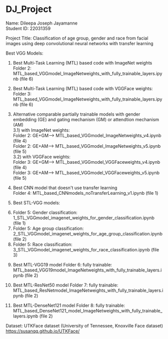 # DJ_Project

Name: Dileepa Joseph Jayamanne <br>
Student ID: 22031359 <br>

Project Title: Classification of age group, gender and race from facial images using deep convolutional neural networks with transfer learning 

Best VGG Models:
1) Best Multi-Task Learning (MTL) based code with ImageNet weights <br>
Folder 2: MTL_based_VGGmodel_ImageNetweights_with_fully_trainable_layers.ipynb (file 6)

2) Best Multi-Task Learning (MTL) based code with VGGFace weights: <br>
Folder 3: MTL_based_VGGmodel_ImageNetweights_with_fully_trainable_layers.ipynb (file 6)

3) Alternative comparable partially trainable models with gender embedding (GE) and gating mechanism (GM) or attendtion mechanism (AM) <br>
3.1) with ImageNet weights: <br>
     Folder 2: GE+GM--> MTL_based_VGGmodel_ImageNetweights_v4.ipynb (file 4)<br>
     Folder 2: GE+AM--> MTL_based_VGGmodel_ImageNetweights_v5.ipynb (file 5)<br>
3.2) with VGGFace weights: <br>
     Folder 3: GE+GM--> MTL_based_VGGmodel_VGGFaceweights_v4.ipynb (file 4)<br>
     Folder 3: GE+AM--> MTL_based_VGGmodel_VGGFaceweights_v5.ipynb (file 5)<br>

4) Best CNN model that doesn't use transfer learning <br>
   Folder 4: MTL_based_CNNmodels_noTransferLearning_v1.ipynb (file 1)<br>

5) Best STL-VGG models:<br>
   <li> Folder 5: Gender classification: 1_STL_VGGmodel_imagenet_weights_for_gender_classification.ipynb (file 1)</li>
    <li> Folder 5: Age group classification: 2_STL_VGGmodel_imagenet_weights_for_age_group_classification.ipynb (file 2)</li>
     <li> Folder 5: Race classification: 3_STL_VGGmodel_imagenet_weights_for_race_classification.ipynb (file 3)</li>
     
 6) Best MTL-VGG19 model
    Folder 6: fully trainable: MTL_based_VGG19model_ImageNetweights_with_fully_trainable_layers.ipynb (file 2)

 7) Best MTL-ResNet50 model
    Folder 7: fully trainable: MTL_based_ResNetmodel_ImageNetweights_with_fully_trainable_layers.ipynb (file 2)

8) Best MTL-DenseNet121 model
   Folder 8: fully trainable: MTL_based_DenseNet121_model_ImageNetweights_with_fully_trainable_layers.ipynb (file 2)



Dataset: UTKFace dataset (University of Tennessee, Knoxville Face dataset)
https://susanqq.github.io/UTKFace/
